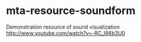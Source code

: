 # mta-resource-soundform
Demonstration resource of sound visualization
http://www.youtube.com/watch?v=-RC_I86b3U0
